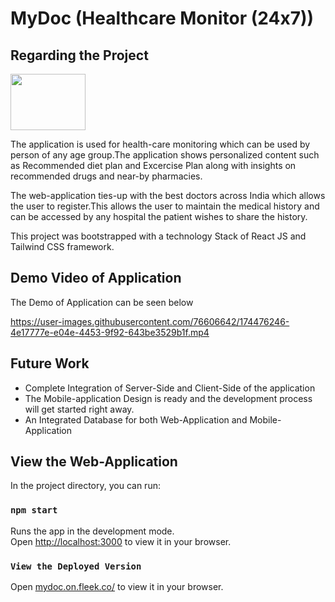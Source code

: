 # MyDoc (Healthcare Monitor (24x7))


## Regarding the Project


<img src="https://user-images.githubusercontent.com/76606642/174475992-2215a338-34a0-49cf-82ba-f70bd38a5063.png" width="120" height="90" />

The application is used for health-care monitoring which can be used by person of any age group.The application shows personalized content such as Recommended diet plan and Excercise Plan along with insights on recommended drugs and near-by pharmacies.





The web-application ties-up with the best doctors across India which allows the user to register.This allows the user to maintain the medical history and can be accessed by any hospital the patient wishes to share the history.



This project was bootstrapped with a technology Stack of React JS and Tailwind CSS framework.

## Demo Video of Application

The Demo of Application can be seen below



https://user-images.githubusercontent.com/76606642/174476246-4e17777e-e04e-4453-9f92-643be3529b1f.mp4



## Future Work

* Complete Integration of Server-Side and Client-Side of the application
* The Mobile-application Design is ready and the development process will get started right away.
* An Integrated Database for both Web-Application and Mobile-Application


## View the Web-Application

In the project directory, you can run:

### `npm start`

Runs the app in the development mode.\
Open [http://localhost:3000](http://localhost:3000) to view it in your browser.

### `View the Deployed Version`

Open [mydoc.on.fleek.co/](https://mydoc.on.fleek.co/) to view it in your browser.
